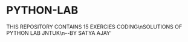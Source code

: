 # PYTHON-LAB
THIS REPOSITORY CONTAINS 15 EXERCIES CODING\nSOLUTIONS OF PYTHON LAB JNTUK\n--BY SATYA AJAY'
